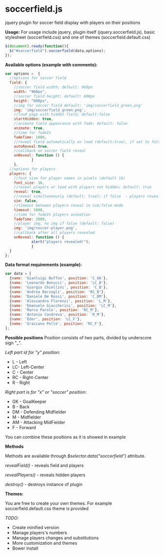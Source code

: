 # soccerfield.js
jquery plugin for soccer field display with players on their positions

**Usage:**
For usage include jquery, plugin itself (jquery.soccerfield.js), basic stylesheet (soccerfield.css) and one of themes (soccerfield.default.css)
```javascript
$(document).ready(function(){
  $("#soccerfield").soccerfield(data,options);
});
```

**Available options (example with comments):**
```javascript
var options =  {
  //options for soccer field
  field: {
    //soccer field width; default: 960px
    width: "960px",
    //soccer field height; default: 600px
    height: "600px",
    //img for soccer field default: 'img/soccerfield_green.png'
    img: 'img/soccerfield_green.png',
    //load page with hidden field; default:false
    startHidden: true,
    //animate field appearance with fade; default: false
    animate: true,
    //time for fadeIn 
    fadeTime: 1000,
    //reveal field automatically on load (default:true), if set to false needs extra $selector.data("soccerfield").revealField() call
    autoReveal:true,
    //callback on soccer field reveal
    onReveal: function () {
            } 
    },
  //options for players
  players: {
    //font size for player names in pixels (default 16)
    font_size: 16,
    //reveal players or load with players not hidden; default: true
    reveal: true,
    //reveal simultaneously (default: true); if false  - players reveal one by one after selected timeout
    sim: false,
    //timeout between players reveal in sim:false mode
    timeout: 1000,
    //time for fadeIn players animation
    fadeTime: 2000,
    //player img, no img if false (default: false)
    img: 'img/soccer-player.png',
    //callback after all players revealed
    onReveal: function () {
            alert("players revealed!");
            }
  }
};
```

**Data format requirements (example):**
```javascript
var data = [
  {name: 'Gianluigi Buffon', position: 'C_GK'},
  {name: 'Leonardo Bonucci', position: 'LC_B'},
  {name: 'Giorgio Chiellini', position: 'C_B'},
  {name: 'Andrea Barzagli', position: 'RC_B'},
  {name: 'Daniele De Rossi', position: 'C_DM'},
  {name: 'Alessandro Florenzi', position: 'L_M'},                
  {name: 'Emanuele Giaccherini', position: 'LC_M'},
  {name: 'Marco Parolo', position: 'RC_M'},
  {name: 'Antonio Candreva', position: 'R_M'},
  {name: 'Éder', position: 'LC_F'},
  {name: 'Graziano Pellè', position: 'RC_F'},
];
```

**Possible positions**
  Position consists of two parts, divided by underscore sign "_".
  
  _Left part id for "y" position:_
  * L - Left
  * LC- Left-Center
  * C - Center
  * RC - Right-Center
  * R - Right
 
  
_Right part is for "x" or "soccer" position:_
  * GK - GoalKeeper
  * B - Back
  * DM - Defending Midfielder
  * M - Midfielder
  * AM - Attacking MidFielder
  * F - Forward

  
You can combine these positions as it is showed in example


**Methods**

Methods are available through _$selector.data("soccerfield")_ attribute.

_revealField()_ - reveals field and players


_revealPlayers()_ - reveals hidden players


_destroy()_ - destroys instance of plugin


**Themes:**

You are free to create your own themes. For example soccerfield.default.css theme is provided


*TODO:*
* Create minified version
* Manage players's numbers
* Manage players changes and substitutions
* More customization and themes
* Bower install
